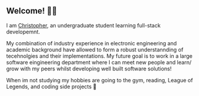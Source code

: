 ## Welcome! 👋🏼

I am [Christopher](https://github.com/ChristopherJamesMoore), an undergraduate student learning full-stack developemnt.

My combination of industry experience in electronic engineering and academic background have allowed to form a robust understannding of tecehnolgies and their implementations. My future goal is to work in a large software eingineering department where I can meet new people and learn/ grow with my peers whilst developing well built software solutions!

When im not studying my hobbies are going to the gym, reading, League of Legends, and coding side projects 🤣
